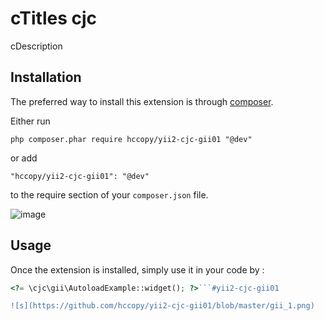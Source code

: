 cTitles cjc
======
cDescription

Installation
------------

The preferred way to install this extension is through [composer](http://getcomposer.org/download/).

Either run

```
php composer.phar require hccopy/yii2-cjc-gii01 "@dev"
```

or add

```
"hccopy/yii2-cjc-gii01": "@dev"
```

to the require section of your `composer.json` file.


![image](https://github.com/hccopy/yii2-cjc-gii01/gii_1.png)

Usage
-----

Once the extension is installed, simply use it in your code by  :

```php
<?= \cjc\gii\AutoloadExample::widget(); ?>```#yii2-cjc-gii01

![s](https://github.com/hccopy/yii2-cjc-gii01/blob/master/gii_1.png)
